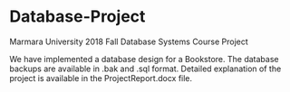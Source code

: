 # Database-Project
Marmara University 2018 Fall Database Systems Course Project

We have implemented a database design for a Bookstore. The database backups are available in .bak and .sql format. Detailed explanation of the project is available in the ProjectReport.docx file.
